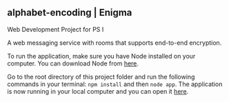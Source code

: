 ## alphabet-encoding | Enigma
Web Development Project for PS I

A web messaging service with rooms that supports end-to-end encryption.

To run the application, make sure you have Node installed on your computer. You can download Node from <a href="https://nodejs.org/en/download/" target="_blank">here</a>.

Go to the root directory of this project folder and run the following commands in your terminal:
`npm install` and then `node app`. The application is now running in your local computer and you can open it <a href="http://localhost:3000" target="_blank">here</a>.